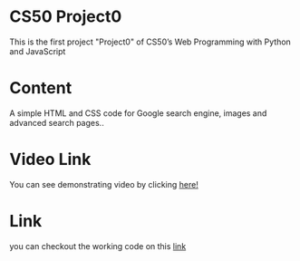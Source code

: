 # CS50 Project0 

This is the first project "Project0" of CS50’s Web Programming with Python and JavaScript

# Content

A simple HTML and CSS code for Google search engine, images and advanced search pages..

# Video Link

You can see demonstrating video by clicking [here!](https://youtu.be/BbssBXShclk)

# Link

you can checkout the working code on this [link](https://radwanalqahtani.github.io/project0/)